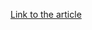[Link to the article](https://www.cisa.gov/news-events/alerts/2025/02/21/cisa-adds-one-known-exploited-vulnerability-catalog)
